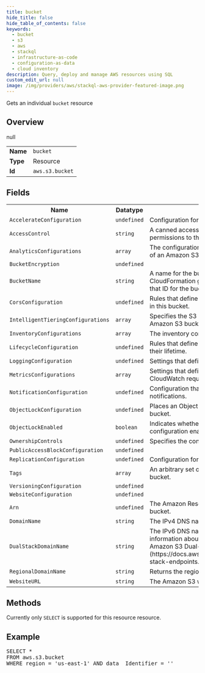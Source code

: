 ```yaml
---
title: bucket
hide_title: false
hide_table_of_contents: false
keywords:
  - bucket
  - s3
  - aws
  - stackql
  - infrastructure-as-code
  - configuration-as-data
  - cloud inventory
description: Query, deploy and manage AWS resources using SQL
custom_edit_url: null
image: /img/providers/aws/stackql-aws-provider-featured-image.png
---
```

Gets an individual <code>bucket</code> resource

## Overview
<table><tbody>
<tr><td><b>Name</b></td><td><code>bucket</code></td></tr>
<tr><td><b>Type</b></td><td>Resource</td></tr>
null
<tr><td><b>Id</b></td><td><code>aws.s3.bucket</code></td></tr>
</tbody></table>

## Fields
<table><tbody>
<tr><th>Name</th><th>Datatype</th><th>Description</th></tr>
<tr><td><code>AccelerateConfiguration</code></td><td><code>undefined</code></td><td>Configuration for the transfer acceleration state.</td></tr><tr><td><code>AccessControl</code></td><td><code>string</code></td><td>A canned access control list (ACL) that grants predefined permissions to the bucket.</td></tr><tr><td><code>AnalyticsConfigurations</code></td><td><code>array</code></td><td>The configuration and any analyses for the analytics filter of an Amazon S3 bucket.</td></tr><tr><td><code>BucketEncryption</code></td><td><code>undefined</code></td><td></td></tr><tr><td><code>BucketName</code></td><td><code>string</code></td><td>A name for the bucket. If you don't specify a name, AWS CloudFormation generates a unique physical ID and uses that ID for the bucket name.</td></tr><tr><td><code>CorsConfiguration</code></td><td><code>undefined</code></td><td>Rules that define cross-origin resource sharing of objects in this bucket.</td></tr><tr><td><code>IntelligentTieringConfigurations</code></td><td><code>array</code></td><td>Specifies the S3 Intelligent-Tiering configuration for an Amazon S3 bucket.</td></tr><tr><td><code>InventoryConfigurations</code></td><td><code>array</code></td><td>The inventory configuration for an Amazon S3 bucket.</td></tr><tr><td><code>LifecycleConfiguration</code></td><td><code>undefined</code></td><td>Rules that define how Amazon S3 manages objects during their lifetime.</td></tr><tr><td><code>LoggingConfiguration</code></td><td><code>undefined</code></td><td>Settings that define where logs are stored.</td></tr><tr><td><code>MetricsConfigurations</code></td><td><code>array</code></td><td>Settings that define a metrics configuration for the CloudWatch request metrics from the bucket.</td></tr><tr><td><code>NotificationConfiguration</code></td><td><code>undefined</code></td><td>Configuration that defines how Amazon S3 handles bucket notifications.</td></tr><tr><td><code>ObjectLockConfiguration</code></td><td><code>undefined</code></td><td>Places an Object Lock configuration on the specified bucket.</td></tr><tr><td><code>ObjectLockEnabled</code></td><td><code>boolean</code></td><td>Indicates whether this bucket has an Object Lock configuration enabled.</td></tr><tr><td><code>OwnershipControls</code></td><td><code>undefined</code></td><td>Specifies the container element for object ownership rules.</td></tr><tr><td><code>PublicAccessBlockConfiguration</code></td><td><code>undefined</code></td><td></td></tr><tr><td><code>ReplicationConfiguration</code></td><td><code>undefined</code></td><td>Configuration for replicating objects in an S3 bucket.</td></tr><tr><td><code>Tags</code></td><td><code>array</code></td><td>An arbitrary set of tags (key-value pairs) for this S3 bucket.</td></tr><tr><td><code>VersioningConfiguration</code></td><td><code>undefined</code></td><td></td></tr><tr><td><code>WebsiteConfiguration</code></td><td><code>undefined</code></td><td></td></tr><tr><td><code>Arn</code></td><td><code>undefined</code></td><td>The Amazon Resource Name (ARN) of the specified bucket.</td></tr><tr><td><code>DomainName</code></td><td><code>string</code></td><td>The IPv4 DNS name of the specified bucket.</td></tr><tr><td><code>DualStackDomainName</code></td><td><code>string</code></td><td>The IPv6 DNS name of the specified bucket. For more information about dual-stack endpoints, see [Using Amazon S3 Dual-Stack Endpoints](https://docs.aws.amazon.com/AmazonS3/latest/dev/dual-stack-endpoints.html).</td></tr><tr><td><code>RegionalDomainName</code></td><td><code>string</code></td><td>Returns the regional domain name of the specified bucket.</td></tr><tr><td><code>WebsiteURL</code></td><td><code>string</code></td><td>The Amazon S3 website endpoint for the specified bucket.</td></tr>
</tbody></table>

## Methods
Currently only <code>SELECT</code> is supported for this resource resource.

## Example
<pre>
SELECT * 
FROM aws.s3.bucket
WHERE region = 'us-east-1' AND data__Identifier = '<BucketName>'
</pre>

